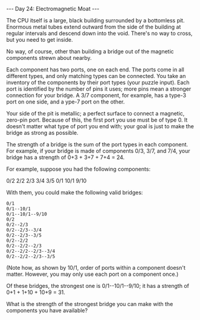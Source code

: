 --- Day 24: Electromagnetic Moat ---

The CPU itself is a large, black building surrounded by a bottomless pit. 
Enormous metal tubes extend outward from the side of the building at regular 
intervals and descend down into the void. There's no way to cross, but you need 
to get inside.

No way, of course, other than building a bridge out of the magnetic components
strewn about nearby.

Each component has two ports, one on each end. The ports come in all different
types, and only matching types can be connected. You take an inventory of the
components by their port types (your puzzle input). Each port is identified by
the number of pins it uses; more pins mean a stronger connection for your
bridge. A 3/7 component, for example, has a type-3 port on one side, and a 
ype-7 port on the other.

Your side of the pit is metallic; a perfect surface to connect a magnetic,
zero-pin port. Because of this, the first port you use must be of type 0. It
doesn't matter what type of port you end with; your goal is just to make the
bridge as strong as possible.

The strength of a bridge is the sum of the port types in each component. For
example, if your bridge is made of components 0/3, 3/7, and 7/4, your bridge
has a strength of 0+3 + 3+7 + 7+4 = 24.

For example, suppose you had the following components:

0/2
2/2
2/3
3/4
3/5
0/1
10/1
9/10

With them, you could make the following valid bridges:

    0/1
    0/1--10/1
    0/1--10/1--9/10
    0/2
    0/2--2/3
    0/2--2/3--3/4
    0/2--2/3--3/5
    0/2--2/2
    0/2--2/2--2/3
    0/2--2/2--2/3--3/4
    0/2--2/2--2/3--3/5

(Note how, as shown by 10/1, order of ports within a component doesn't matter. 
However, you may only use each port on a component once.)

Of these bridges, the strongest one is 0/1--10/1--9/10; it has a strength of
0+1 + 1+10 + 10+9 = 31.

What is the strength of the strongest bridge you can make with the components
you have available?
